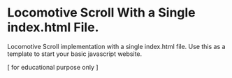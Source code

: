 # Locomotive Scroll With a Single index.html File.
Locomotive Scroll implementation with a single index.html file.
Use this as a template to start your basic javascript website.

[ for educational purpose only ]
